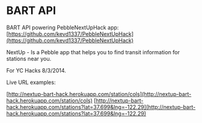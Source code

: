 # BART API

BART API powering PebbleNextUpHack app: [https://github.com/kevd1337/PebbleNextUpHack](https://github.com/kevd1337/PebbleNextUpHack)

NextUp - Is a Pebble app that helps you to find transit information for stations near you.

For YC Hacks 8/3/2014. 

Live URL examples:

[http://nextup-bart-hack.herokuapp.com/station/cols](http://nextup-bart-hack.herokuapp.com/station/cols)
[http://nextup-bart-hack.herokuapp.com/stations?lat=37.699&lng=-122.29](http://nextup-bart-hack.herokuapp.com/stations?lat=37.699&lng=-122.29)

